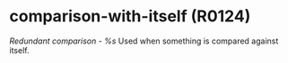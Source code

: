 # comparison-with-itself (R0124)
*Redundant comparison - %s* Used when something is compared against
itself.
